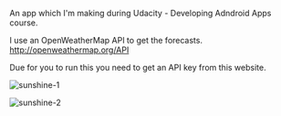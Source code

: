 An app which I'm making during Udacity - Developing Adndroid Apps course.

I use an OpenWeatherMap API to get the forecasts. http://openweathermap.org/API

Due for you to run this you need to get an API key from this website.

![sunshine-1](https://cloud.githubusercontent.com/assets/13784275/11320736/fd233854-90a3-11e5-8a6d-802abb7281c7.png)


![sunshine-2](https://cloud.githubusercontent.com/assets/13784275/11320739/14bee8a0-90a4-11e5-92f2-c7e80e74455f.png)
